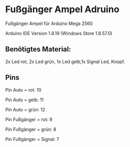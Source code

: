# Fußgänger Ampel Adruino
Fußgänger Ampel für Arduino Mega 2560

Arduino IDE Version 1.8.19 (Windows Store 1.8.57.0)
## Benötigtes Material:
2x Led rot, 2x Led grün, 1x Led gelb,1x Signal Led, Knopf. 

## Pins
Pin Auto = rot:       10

Pin Auto = gelb:      11

Pin Auto = grün:      12

Pin Fußgänger = rot:  9

Pin Fußgänger = grün: 8

Pin Fußgänger = Signal: 7
